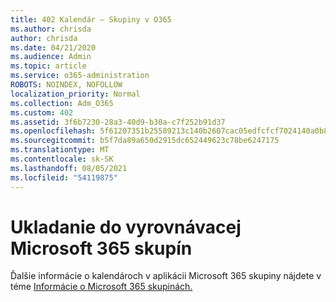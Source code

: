 ```yaml
---
title: 402 Kalendár – Skupiny v O365
ms.author: chrisda
author: chrisda
ms.date: 04/21/2020
ms.audience: Admin
ms.topic: article
ms.service: o365-administration
ROBOTS: NOINDEX, NOFOLLOW
localization_priority: Normal
ms.collection: Adm_O365
ms.custom: 402
ms.assetid: 3f6b7230-28a3-40d9-b30a-c7f252b91d37
ms.openlocfilehash: 5f61207351b25589213c140b2607cac05edfcfcf7024140a0b8e0619f5a32051
ms.sourcegitcommit: b5f7da89a650d2915dc652449623c78be6247175
ms.translationtype: MT
ms.contentlocale: sk-SK
ms.lasthandoff: 08/05/2021
ms.locfileid: "54119875"
---
```

# <a name="calenders-in-microsoft-365-groups"></a>Ukladanie do vyrovnávacej Microsoft 365 skupín

Ďalšie informácie o kalendároch v aplikácii Microsoft 365 skupiny nájdete v téme [Informácie o Microsoft 365 skupinách.](https://support.office.com/article/b565caa1-5c40-40ef-9915-60fdb2d97fa2.aspx)
